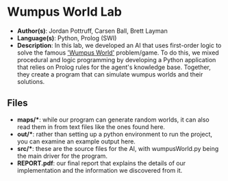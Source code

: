 # Wumpus World Lab
* **Author(s)**: Jordan Pottruff, Carsen Ball, Brett Layman
* **Language(s)**: Python, Prolog (SWI)
* **Description**: In this lab, we developed an AI that uses first-order logic to solve the famous ['Wumpus World'](https://courses.cs.washington.edu/courses/cse473/06au/schedule/lect8.pdf) problem/game. To do this, we mixed procedural and logic programming by developing a Python application that relies on Prolog rules for the agent's knowledge base. Together, they create a program that can simulate wumpus worlds and their solutions.
## Files
* **maps/\***: while our program can generate random worlds, it can also read them in from text files like the ones found here.
* **out/\***: rather than setting up a python environment to run the project, you can examine an example output here.
* **src/\***: these are the source files for the AI, with wumpusWorld.py being the main driver for the program.
* **REPORT.pdf**: our final report that explains the details of our implementation and the information we discovered from it.

